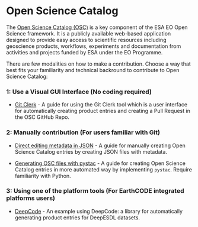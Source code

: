 # Open Science Catalog

The [Open Science Catalog (OSC)](https://opensciencedata.esa.int/) is a key component of the ESA EO Open Science framework. It is a publicly available web-based application designed to provide easy access to scientific resources including geoscience products, workflows, experiments and documentation from activities and projects funded by ESA under the EO Programme. 


There are few modalities on how to make a contribution. Choose a way that best fits your familiarity and technical backround to contribute to Open Science Catalog:

### 1: Use a Visual GUI Interface (No coding required) 

- [Git Clerk](./git_clerk_example.md) - A guide for using the Git Clerk tool which is a user interface for automatically creating product entries and creating a Pull Request in the OSC GitHub Repo.

### 2: Manually contribution (For users familiar with Git)
- [Direct editing metadata in JSON](./osc_pr_manual.ipynb) - A guide for manually creating Open Science Catalog entries by creating JSON files with metadata. 

- [Generating OSC files with pystac](./osc_pr_pystac.ipynb) - A guide for creating Open Science Catalog entries in more automated way by implementing `pystac`. Require familiarity with Python. 

### 3: Using one of the platform tools (For EarthCODE integrated platforms users)
- [DeepCode](https://github.com/deepesdl/deep-code) - An example using DeepCode: a library for automatically generating product entries for DeepESDL datasets.
